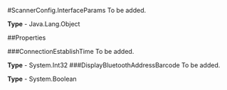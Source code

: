 #ScannerConfig.InterfaceParams
To be added.

**Type** - Java.Lang.Object

##Properties

###ConnectionEstablishTime
To be added.

**Type** - System.Int32
###DisplayBluetoothAddressBarcode
To be added.

**Type** - System.Boolean


